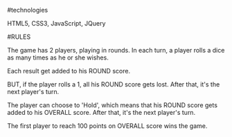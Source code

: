 #technologies

HTML5, CSS3, JavaScript, JQuery

#RULES

The game has 2 players, playing in rounds. In each turn, a player rolls a dice as many times as he or she wishes.

Each result get added to his ROUND score.

BUT, if the player rolls a 1, all his ROUND score gets lost. After that, it's the next player's turn.

The player can choose to 'Hold', which means that his ROUND score gets added to his OVERALL score. After that, it's the next player's turn.

The first player to reach 100 points on OVERALL score wins the game.
